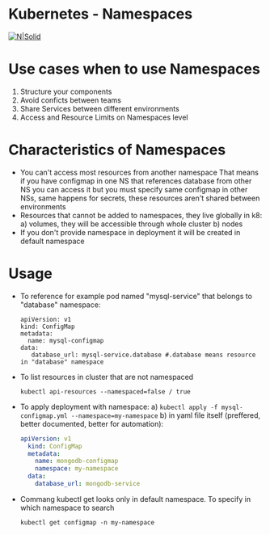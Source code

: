 # Kubernetes - Namespaces

[![N|Solid](https://cldup.com/dTxpPi9lDf.thumb.png)](https://nodesource.com/products/nsolid)

# Use cases when to use Namespaces

1. Structure your components
2. Avoid conficts between teams
3. Share Services between different environments
4. Access and Resource Limits on Namespaces level

# Characteristics of Namespaces

- You can't access most resources from another namespace
That means if you have configmap in one NS that references database from other NS you can access it but you must specify same
configmap in other NSs, same happens for secrets, these resources aren't shared between environments
- Resources that cannot be added to namespaces, they live globally in k8:
    a) volumes, they will be accessible through whole cluster
    b) nodes
- If you don't provide namespace in deployment it will be created in default namespace

# Usage

- To reference for example pod named "mysql-service" that belongs to "database" namespace:
    ```
    apiVersion: v1
    kind: ConfigMap
    metadata:
      name: mysql-configmap
    data:
       database_url: mysql-service.database #.database means resource in "database" namespace
    ```
- To list resources in cluster that are not namespaced
    ```
    kubectl api-resources --namespaced=false / true
    ```
- To apply deployment with namespace:
    a) ```kubectl apply -f mysql-configmap.yml --namespace=my-namespace```
    b) in yaml file itself (preffered, better documented, better for automation):
    ```yml
    apiVersion: v1
      kind: ConfigMap
      metadata:
        name: mongodb-configmap
        namespace: my-namespace
      data:
        database_url: mongodb-service
    ```
- Commang kubectl get looks only in  default namespace. To specify in which namespace to search
    ```
    kubectl get configmap -n my-namespace
    ```